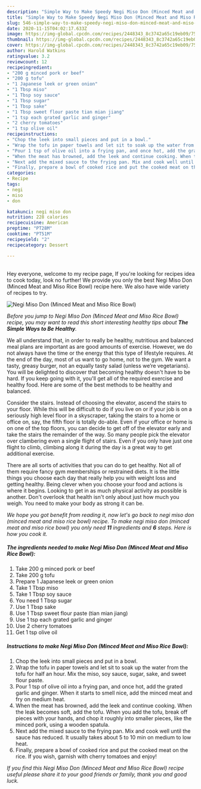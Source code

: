 ```yaml
---
description: "Simple Way to Make Speedy Negi Miso Don (Minced Meat and Miso Rice Bowl)"
title: "Simple Way to Make Speedy Negi Miso Don (Minced Meat and Miso Rice Bowl)"
slug: 546-simple-way-to-make-speedy-negi-miso-don-minced-meat-and-miso-rice-bowl
date: 2020-11-15T04:02:17.633Z
image: https://img-global.cpcdn.com/recipes/2448343_8c3742a65c19eb09/751x532cq70/negi-miso-don-minced-meat-and-miso-rice-bowl-recipe-main-photo.jpg
thumbnail: https://img-global.cpcdn.com/recipes/2448343_8c3742a65c19eb09/751x532cq70/negi-miso-don-minced-meat-and-miso-rice-bowl-recipe-main-photo.jpg
cover: https://img-global.cpcdn.com/recipes/2448343_8c3742a65c19eb09/751x532cq70/negi-miso-don-minced-meat-and-miso-rice-bowl-recipe-main-photo.jpg
author: Harold Watkins
ratingvalue: 3.2
reviewcount: 12
recipeingredient:
- "200 g minced pork or beef"
- "200 g tofu"
- "1 Japanese leek or green onion"
- "1 Tbsp miso"
- "1 Tbsp soy sauce"
- "1 Tbsp sugar"
- "1 Tbsp sake"
- "1 Tbsp sweet flour paste tian mian jiang"
- "1 tsp each grated garlic and ginger"
- "2 cherry tomatoes"
- "1 tsp olive oil"
recipeinstructions:
- "Chop the leek into small pieces and put in a bowl."
- "Wrap the tofu in paper towels and let sit to soak up the water from the tofu for half an hour. Mix the miso, soy sauce, sugar, sake, and sweet flour paste."
- "Pour 1 tsp of olive oil into a frying pan, and once hot, add the grated garlic and ginger. When it starts to smell nice, add the minced meat and fry on medium heat."
- "When the meat has browned, add the leek and continue cooking. When the leak becomes soft, add the tofu. When you add the tofu, break off pieces with your hands, and chop it roughly into smaller pieces, like the minced pork, using a wooden spatula."
- "Next add the mixed sauce to the frying pan. Mix and cook well until the sauce has reduced. It usually takes about 5 to 10 min on medium to low heat."
- "Finally, prepare a bowl of cooked rice and put the cooked meat on the rice. If you wish, garnish with cherry tomatoes and enjoy!"
categories:
- Recipe
tags:
- negi
- miso
- don

katakunci: negi miso don 
nutrition: 228 calories
recipecuisine: American
preptime: "PT28M"
cooktime: "PT51M"
recipeyield: "2"
recipecategory: Dessert

---
```

<br>
Hey everyone, welcome to my recipe page, If you're looking for recipes idea to cook today, look no further! We provide you only the best Negi Miso Don (Minced Meat and Miso Rice Bowl) recipe here. We also have wide variety of recipes to try.
<br>


![Negi Miso Don (Minced Meat and Miso Rice Bowl)](https://img-global.cpcdn.com/recipes/2448343_8c3742a65c19eb09/751x532cq70/negi-miso-don-minced-meat-and-miso-rice-bowl-recipe-main-photo.jpg)

<i>Before you jump to Negi Miso Don (Minced Meat and Miso Rice Bowl) recipe, you may want to read this short interesting healthy tips about <strong>The Simple Ways to Be Healthy</strong>.</i>

We all understand that, in order to really be healthy, nutritious and balanced meal plans are important as are good amounts of exercise. However, we do not always have the time or the energy that this type of lifestyle requires. At the end of the day, most of us want to go home, not to the gym. We want a tasty, greasy burger, not an equally tasty salad (unless we’re vegetarians). You will be delighted to discover that becoming healthy doesn't have to be hard. If you keep going with it, you'll get all of the required exercise and healthy food. Here are some of the best methods to be healthy and balanced.

Consider the stairs. Instead of choosing the elevator, ascend the stairs to your floor. While this will be difficult to do if you live on or if your job is on a seriously high level floor in a skyscraper, taking the stairs to a home or office on, say, the fifth floor is totally do-able. Even if your office or home is on one of the top floors, you can decide to get off of the elevator early and take the stairs the remainder of the way. So many people pick the elevator over clambering even a single flight of stairs. Even if you only have just one flight to climb, climbing along it during the day is a great way to get additional exercise. 

There are all sorts of activities that you can do to get healthy. Not all of them require fancy gym memberships or restrained diets. It is the little things you choose each day that really help you with weight loss and getting healthy. Being clever when you choose your food and actions is where it begins. Looking to get in as much physical activity as possible is another. Don't overlook that health isn't only about just how much you weigh. You need to make your body as strong it can be. 


<i>We hope you got benefit from reading it, now let's go back to negi miso don (minced meat and miso rice bowl) recipe. To make negi miso don (minced meat and miso rice bowl) you only need <strong>11</strong> ingredients and <strong>6</strong> steps. Here is how you cook it.
</i>

##### The ingredients needed to make Negi Miso Don (Minced Meat and Miso Rice Bowl):

1. Take 200 g minced pork or beef
1. Take 200 g tofu
1. Prepare 1 Japanese leek or green onion
1. Take 1 Tbsp miso
1. Take 1 Tbsp soy sauce
1. You need 1 Tbsp sugar
1. Use 1 Tbsp sake
1. Use 1 Tbsp sweet flour paste (tian mian jiang)
1. Use 1 tsp each grated garlic and ginger
1. Use 2 cherry tomatoes
1. Get 1 tsp olive oil


##### Instructions to make Negi Miso Don (Minced Meat and Miso Rice Bowl):

1. Chop the leek into small pieces and put in a bowl.
1. Wrap the tofu in paper towels and let sit to soak up the water from the tofu for half an hour. Mix the miso, soy sauce, sugar, sake, and sweet flour paste.
1. Pour 1 tsp of olive oil into a frying pan, and once hot, add the grated garlic and ginger. When it starts to smell nice, add the minced meat and fry on medium heat.
1. When the meat has browned, add the leek and continue cooking. When the leak becomes soft, add the tofu. When you add the tofu, break off pieces with your hands, and chop it roughly into smaller pieces, like the minced pork, using a wooden spatula.
1. Next add the mixed sauce to the frying pan. Mix and cook well until the sauce has reduced. It usually takes about 5 to 10 min on medium to low heat.
1. Finally, prepare a bowl of cooked rice and put the cooked meat on the rice. If you wish, garnish with cherry tomatoes and enjoy!


<i>If you find this Negi Miso Don (Minced Meat and Miso Rice Bowl) recipe useful please share it to your good friends or family, thank you and good luck.</i>
